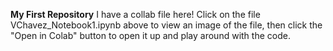 **My First Repository**
I have a collab file here! Click on the file VChavez_Notebook1.ipynb above to view an image of the file, then click the "Open in Colab" button to open it up and play around with the code.
